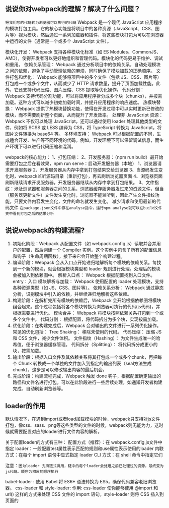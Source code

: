 ## 说说你对webpack的理解？解决了什么问题？
`把我们写的代码转为浏览器可以执行的代码`
Webpack 是一个现代 JavaScript 应用程序的模块打包工具。它的核心功能是将项目中的各种资源（JavaScript、CSS、图片等）视为模块，然后通过一系列加载器和插件，将这些模块打包为可以在浏览器中运行的文件（通常是一个或多个 JavaScript 文件）。

模块化开发： Webpack 支持各种模块化标准（如 ES Modules、CommonJS、AMD），使得开发者可以更好地组织和管理代码。模块化的代码更易于维护、调试和重用。
依赖关系管理： Webpack 通过分析项目中的依赖关系，自动处理模块之间的依赖，避免了手动管理依赖的麻烦，同时确保了模块加载的正确顺序。
文件打包和优化： Webpack 能够将项目中的多个文件（包括 JS、CSS、图片等）打包成一个或多个文件，从而减少了 HTTP 请求数量，提升了页面加载性能。此外，它还支持代码压缩、图片压缩、CSS 提取等优化操作。
代码分割： Webpack 支持代码分割功能，可以将应用程序拆分成多个块（chunks），并按需加载。这种方式可以减少初始加载时间，并提升应用程序的响应速度。
热模块替换： Webpack 提供了热模块替换功能，使得在开发过程中可以实时更新已修改的模块，而不需要刷新整个页面，从而提升了开发效率。
处理非 JavaScript 资源： Webpack 不仅可以处理 JavaScript，还可以通过使用 loader 处理其他类型的文件，例如将 SCSS 或 LESS 编译为 CSS，将 TypeScript 转换为 JavaScript，将图片文件转换为 base64 等。
多环境支持： Webpack 可以根据配置的不同，生成适合开发、生产等不同环境的代码。例如，开发环境下可以保留调试信息，而生产环境下可以进行代码压缩和混淆。

webpack的核心能力：
1、打包压缩：
2、开发服务器：（npm run build）最开始需要打包之后在看效果，npm run serve：启动开发服务器（本地）
    1、浏览器请求开发服务器
    2、开发服务器从内存中拿到打包结果交给浏览器
    3、当源码发生变化时，webpack监听源码目录（重新打包），再去刷新浏览器页面
    4、浏览器页面刷新继续请求开发服务器，开发服务器继续从内存中拿到打包结果。
3、文件指纹：涉及浏览器和服务器之间的关系，浏览器缓存服务器发过来的资源文件，但当（服务器更新文件）文件发生变化时，浏览器不能监听到，因此产生文件指纹功能，只要文件内容发生变化，文件的命名就发生变化。
减少请求和使用最新的代码文件
`在package.json文件中存在analyse指令，运行npm analyse就可以在build文件夹中看到打包之后的结果分析`

## 说说webpack的构建流程? 
1. 初始化阶段：Webpack 从配置文件（如 webpack.config.js）读取并合并用户的配置，然后创建一个 Compiler 实例。这个实例中包含了所有的配置信息和钩子（生命周期函数），接下来它会开始整个构建过程。
2. 编译阶段：Webpack 会从入口点开始递归地解析每个模块的依赖关系。每找到一个新的模块，就会根据模块类型和 loader 规则进行处理。处理后的模块会被加入到依赖图中。
解析入口点： Webpack 根据配置找到入口文件。entry：入口
模块解析与加载： Webpack 使用配置的 loader 处理模块，支持各种资源类型（如 JS、CSS、图片等）。
依赖关系分析： Webpack 通过静态分析，识别模块中引入的依赖，并继续递归地解析这些依赖。
3. 构建阶段：在解析完所有模块的依赖后，Webpack 会开始根据依赖图将模块组合起来。这个过程包括将各个模块转换为浏览器可执行的代码(js代码)，并根据需要进行优化。
模块合并： Webpack 将模块按照依赖关系打包到一个或多个文件中。
代码分割： 根据配置，将代码拆分为多个块，实现按需加载。
4. 优化阶段：在构建完成后，Webpack 会对输出的文件进行一系列优化操作。常见的优化包括：
Tree Shaking： 移除未使用的代码。
代码压缩： 压缩 JS 和 CSS 文件，减少文件体积。
文件指纹（Hashing）： 为文件生成唯一的哈希值，便于浏览器缓存管理。
代码拆分（Splitting）： 将代码拆分成更小的块，按需加载。
5. 输出阶段：根据入口文件及其依赖关系将其打包成一个或多个chunk，再把每个 Chunk 转换成一个单独的文件加入到指定的输出列表（seal方法生成chunk），这步是可以修改输出内容的最后机会。
6. 完成阶段：构建流程完成，Webpack 触发 done 钩子，根据配置确定输出的路径和文件名进行打包。可以在此阶段进行一些后续处理，如通知开发者构建完成、自动刷新浏览器等。

## loader的作用
默认情况下，在遇到import或者load加载模块的时候，webpack只支持对js文件打包，像css、sass、png等这些类型的文件的时候，webpack则无能为力，这时候就需要配置对应的loader进行文件内容的解析。

关于配置loader的方式有三种：
配置方式（推荐）：在 webpack.config.js文件中指定 loader：一般配置test属性表示匹配的规则和use属性表示使用的loader
内联方式：在每个 import 语句中显式指定 loader
CLI 方式：在 shell 命令中指定它们

注意：`因为loader 支持链式调用，链中的每个loader会处理之前已处理过的资源，最终变为js代码。顺序为相反的顺序执行`

babel-loader : 使用 Babel 将 ES6+ 语法转换为 ES5，确保代码兼容老旧浏览器。
css-loader 和 style-loader:
作用: css-loader 使你能够使用 @import 和 url() 这样的方式来处理 CSS 文件的 import 语句。style-loader 则将 CSS 插入到页面的 <style> 标签中，通过 DOM 操作去加载 CSS。。
使用场景: 当你想要在 JavaScript 中引入并应用 CSS 样式时。一般需要配合使用

file-loader 和 url-loader:
作用: file-loader 用于处理文件导入（如图片、字体文件等），将文件输出到构建目录，并返回文件的 URL。url-loader 类似，但在文件大小低于设定值时，会将文件转换为 Base64 字符串，嵌入到代码中。
使用场景: 需要引入并处理图片、字体等静态资源时。

sass-loader:less-loader:postcss-loader:
作用: 将 SCSS/SASS 文件转换为 CSS，通常配合 css-loader 和 style-loader 使用。
使用场景: 在项目中使用 SASS/SCSS 预处理器编写样式时。

ts-loader:
作用: 将 TypeScript 文件转换为 JavaScript 文件。
使用场景: 使用 TypeScript 编写代码时。

html-loader:
导入 HTML 文件中的资源：例如，它可以处理 <img> 标签中的图片路径，并确保这些资源被正确打包和引用。
压缩 HTML 结构：虽然 html-loader 主要是用来解析和导入 HTML，但它可以与其他插件（如 html-minifier）结合使用，进行 HTML 压缩和优化。

vue-loader:
作用: 将 Vue 单文件组件 (.vue 文件) 转换为 JavaScript 模块。
使用场景: 在项目中使用 Vue.js 框架时。

html-minify-loader: 压缩HTML

## plugins
1. HtmlWebpackPlugin
功能：自动生成 HTML 文件，并将打包后的资源（如 CSS 和 JS 文件）注入其中。
解决的问题：
自动化 HTML 文件的生成，避免手动维护。
确保生成的 HTML 文件始终引用最新的资源。

2. MiniCssExtractPlugin
功能：将 CSS 提取为独立的 .css 文件，而不是将其内联在 JavaScript 文件中。
解决的问题：
改善了样式的加载性能，允许浏览器并行加载 CSS 文件。
提高了样式文件的可维护性和可缓存性。

3. CleanWebpackPlugin
功能：在每次构建前清理输出目录（如 dist 文件夹）。
解决的问题：
防止旧文件与新文件混淆，确保输出目录的干净整洁。

4. TerserWebpackPlugin
功能：压缩和优化 JavaScript 代码。
解决的问题：
减少 JavaScript 文件的体积，提高加载速度。
去除不必要的代码，如注释和未使用的变量。

5. CssMinimizerPlugin
功能：压缩 CSS 文件。
解决的问题：
减少 CSS 文件的体积，提高加载速度。

6. DefinePlugin
功能：创建全局常量，可以在代码中使用。
解决的问题：
可以根据不同的环境（如开发或生产）定义不同的变量，控制代码的行为。

7. CopyWebpackPlugin
功能：复制静态文件到输出目录。
解决的问题：
方便地将静态资源（如图片、字体）包含在构建中，而无需手动管理文件。

8. HotModuleReplacementPlugin
功能：启用热模块替换（HMR），允许在运行时更新模块，而不需完全刷新页面。
解决的问题：
提高开发效率，提供更快的反馈循环。

9. ImageMinimizerPlugin
功能：压缩和优化图像文件。
解决的问题：
减少图像文件的体积，提高网页加载速度。

10. BundleAnalyzerPlugin
功能：可视化打包后的文件大小和组成。
解决的问题：
帮助开发者了解哪些文件占用了较多的空间，从而优化打包和依赖。

## loader和plugin的区别

loader 是文件加载器，能够加载资源文件，并对这些文件进行一些处理，诸如编译、压缩等，最终一起打包到指定的文件中。把js和json外的其它文件转为Webpack可以识别的模块
plugin 赋予了 webpack 各种灵活的功能，例如打包优化、资源管理、环境变量注入等，目的是解决 loader 无法实现的其他事

1、执行时机不同：entry=>loaders=>output  而插件可以在整个编译期间都起作用
Webpack 运行的生命周期中会广播出许多事件，Plugin 可以监听这些事件，在合适的时机通过Webpack提供的 API 改变输出结果
对于loader，实质是一个转换器，将A文件进行编译形成B文件，操作的是文件，比如将A.scss或A.less转变为B.css，单纯的文件转换过程
2、配置方式不同：loader通过module.rules数组配置，plugins 数组中配置。每个插件通常是一个实例化后的对象，并可以通过构造函数传递选项。

## webpack的生命周期

compiler.initialize： 初始化。
compiler.run： 开始构建。
compiler.compilation： 创建编译实例。
compiler.make： 开始一次编译 （每个文件编译时会触发，包括下述红色部分）。
compilation.buildModule： 构建模块。
compilation.seal： 构建完成。
compilation.optimize： 模块优化。
compiler.afterCompile： 所有文件编译完成。
compiler.emit： 输出资源。
compiler.done： 构建过程完成。

## webpack的热更新是如何做到的？原理是什么？
我们在应用运行过程中修改了某个模块，通过自动刷新会导致整个应用的整体刷新，那页面中的状态信息都会丢失
如果使用的是 HMR，就可以实现只将修改的模块实时替换至应用中，不必完全刷新整个应用

如果我们修改并保存css文件，确实能够以不刷新的形式更新到页面中，但是，当我们修改并保存js文件之后，页面依旧自动刷新了，这里并没有触发热模块
所以，HMR 并不像 Webpack 的其他特性一样可以开箱即用，需要有一些额外的操作。们需要去指定哪些模块发生更新时进行HRM，如下代码：
if(module.hot){
    module.hot.accept('./util.js',()=>{
        console.log("util.js更新了")
    })
}

启动时建立 WebSocket 连接：在项目启动时，Webpack 会创建与开发服务器的WebSocket连接，用于在构建完成后接收更新的模块。
构建编译阶段：Webpack 在编译时会在每个模块中注入 HMR 运行时代码。该代码会监听源代码的变化，并通知 HMR runtime 进行处理。
文件监控：Webpack 会监控所有入口文件及其依赖的文件，一旦检测到文件发生变化，会触发重新编译。
构建完成：当编译完成后，Webpack 会将编译结果发送给开发服务器，并通过 WebSocket 通知客户端有新的资源可用。
模块更新：在客户端收到更新通知后，HMR runtime 会与服务器建立一条新的短连接，并请求更新的模块信息。
应用更新：服务器端收到模块请求后，会以增量更新的方式构建新的模块，并通过短连接发送给客户端。
模块替换：在客户端收到新的模块后，HMR runtime 会根据更新策略决定如何替换旧的模块。一般情况下，它会尝试保留应用的状态，例如保留表单数据、滚动位置等。

## 说说如何借助webpack来优化前端性能？
1.JS代码压缩： TerserPlugin 插件
2.CSS代码压缩：css-minimizer-webpack-plugin：CSS压缩通常是去除无用的空格等，
3.Html文件代码压缩：使用HtmlWebpackPlugin插件来生成HTML的模板时候，通过配置属性minify进行html优化
module.exports = {
    plugin:[
        new HtmlwebpackPlugin({
            ...
            minify:{
                minifyCSS:false, // 是否压缩css
                collapseWhitespace:false, // 是否折叠空格
                removeComments:true // 是否移除注释
            }
        })
    ]
} 设置了minify，实际会使用另一个插件html-minifier-terser
4.文件大小压缩(gzip压缩)：`compression-webpack-plugin`，对文件的大小进行压缩，减少http传输过程中宽带的损耗
5.图片压缩：一般在loader里面配置：image-webpack-loader
Tree Shaking：
    1、usedExports：通过标记某些函数是否被使用，之后通过Terser来进行优化的
    2、sideEffects用于告知webpack compiler哪些模块时有副作用，配置方法是在package.json中设置sideEffects属性
    css tree shaking：`purgecss-plugin-webpack`插件
6.代码分离：将代码分离到不同的bundle中，之后我们可以按需加载，或者并行加载这些文件，默认情况下，所有的JavaScript代码（业务代码、第三方依赖、暂时没有用到的模块）在首页全部都加载，就会影响首页的加载速度
    新的 chunk 是否被共享或者是来自 node_modules 的模块;
    新的 chunk 体积在压缩之前是否大于 30kb;
    按需加载 chunk 的并发请求数量小于等于 5 个;
    页面初始加载时的并发请求数量小于等于 3 个;
代码分离可以分出出更小的bundle，以及控制资源加载优先级，提供代码的加载性能，这里通过`splitChunksPlugin`来实现，该插件webpack已经默认安装和集成，只需要配置即可.(一般针对异步请求)
7.内联 chunk:可以通过InlineChunkHtmlPlugin插件将一些chunk的模块内联到html，如runtime的代码（对模块进行解析、加载、模块信息相关的代码），代码量并不大，但是必须加载的

## 如何提高webpack的构建速度？
升级最新版本
优化 loader 配置：使用loader时，可以通过配置include、exclude、test属性来匹配文件，接触include、exclude规定哪些匹配应用loader
合理使用 resolve.extensions：resolve.extensions是解析到文件时自动添加拓展名，不要随便把所有后缀都写在里面，这会调用多次文件的查找，这样就会减慢打包速度。
优化 resolve.modules：
优化 resolve.alias：alias给一些常用的路径起一个别名
使用 DLLPlugin 插件：避免重复编译第三方库
使用 cache-loader：在一些性能开销较大的 loader 之前添加 cache-loader，以将结果缓存到磁盘里，显著提升二次构建速度
terser 启动多线程：使用多进程并行运行来提高构建速度
合理使用 sourceMap：

`服务器与服务器之间请求数据并不会存在跨域行为，跨域行为是浏览器安全策略限制`

## 生产环境和开发环境
开发环境：开发人员调试开发的一种环境: 方便调试，保持高效的开发：开发环境调优的目的是提升webpack构建速度。如开启热更新和热模块（HMR）替换、缩小代码编译范围、多线程打包等
生产环境：发布上线的环境: 让程序在生产环境中正常有效的运行：利用缓存、减少代码体积、分包等方式提升页面响应速度。对于spa单页的话通常需要通过优化减少首屏渲染时间
开发环境的需求：
　　　　模块热更新 （本地开启服务，实时更新）
　　　　sourceMap (代码映射，方便打包调试)
　　　　接口代理　 (配置proxyTable解决开发环境中的跨域问题)
　　　　代码规范检查 (代码规范检查工具)
生产环境的需求：
　　　　提取公共代码　 　　
　　　　压缩混淆(压缩混淆代码，清除代码空格，注释等信息使其变得难以阅读)
　　　　文件压缩/base64编码(压缩代码，减少线上环境文件包的大小)
　　　　去除无用的代码
开发环境和生产环境的共同需求：
　　　　入口
　　　　代码处理(loader处理)
　　　　解析配置



vue和react的区别
https://blog.csdn.net/2401_83384536/article/details/139987139